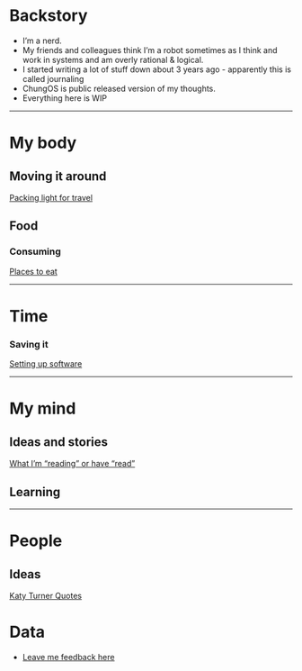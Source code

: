 # Backstory
* I’m a nerd.
* My friends and colleagues think I’m a robot sometimes as I think and work in systems and am overly rational & logical.
* I started writing a lot of stuff down about 3 years ago - apparently this is called journaling
* ChungOS is public released version of my thoughts.
* Everything here is WIP 

------
# My body
## Moving it around
[Packing light for travel](/Packing-for-travel.md) <br/>

## Food
### Consuming
[Places to eat](/Places-to-eat.md) <br/>

-------
# Time
### Saving it
[Setting up software](/setup.md) <br/>

------
# My mind
## Ideas and stories
[What I’m “reading” or have “read”](https://www.goodreads.com/review/list/5194707-andy-chung) 
## Learning

--------
# People
## Ideas
[Katy Turner Quotes](/kat0.md) <br/>


# Data
* [Leave me feedback here](https://tinyvc.typeform.com/to/dq2IuP)

